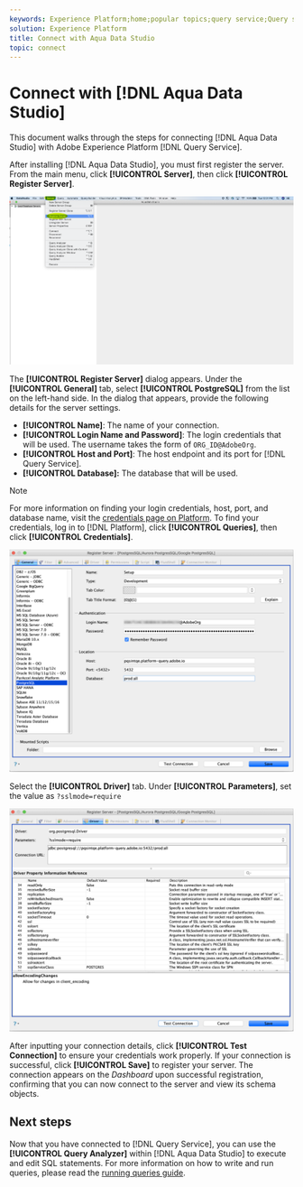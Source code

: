 ```yaml
---
keywords: Experience Platform;home;popular topics;query service;Query service;Aqua Data Studio;Aqua data studio;connect to query service;
solution: Experience Platform
title: Connect with Aqua Data Studio
topic: connect
---
```


# Connect with [!DNL Aqua Data Studio]

This document walks through the steps for connecting [!DNL Aqua Data Studio] with Adobe Experience Platform [!DNL Query Service].

After installing [!DNL Aqua Data Studio], you must first register the server. From the main menu, click **[!UICONTROL Server]**, then click **[!UICONTROL Register Server]**.

![](../images/clients/aqua-data-studio/register-server.png)

The **[!UICONTROL Register Server]** dialog appears. Under the **[!UICONTROL General]** tab, select **[!UICONTROL PostgreSQL]** from the list on the left-hand side. In the dialog that appears, provide the following details for the server settings.

- **[!UICONTROL Name]**: The name of your connection.
- **[!UICONTROL Login Name and Password]**: The login credentials that will be used. The username takes the form of `ORG_ID@AdobeOrg`.
- **[!UICONTROL Host and Port]**: The host endpoint and its port for [!DNL Query Service]. 
- **[!UICONTROL Database]:** The database that will be used.

>[!NOTE]
>
>For more information on finding your login credentials, host, port, and database name, visit the [credentials page on Platform](https://platform.adobe.com/query/configuration). To find your credentials, log in to [!DNL Platform], click **[!UICONTROL Queries]**, then click **[!UICONTROL Credentials]**.

![](../images/clients/aqua-data-studio/register-server-general-tab.png)

Select the **[!UICONTROL Driver]** tab. Under **[!UICONTROL Parameters]**, set the value as `?sslmode=require`

![](../images/clients/aqua-data-studio/register-server-driver-tab.png)

After inputting your connection details, click **[!UICONTROL Test Connection]** to ensure your credentials work properly. If your connection is successful, click **[!UICONTROL Save]** to register your server. The connection appears on the *Dashboard* upon successful registration, confirming that you can now connect to the server and view its schema objects.

## Next steps

Now that you have connected to [!DNL Query Service], you can use the **[!UICONTROL Query Analyzer]** within [!DNL Aqua Data Studio] to execute and edit SQL statements. For more information on how to write and run queries, please read the [running queries guide](../creating-queries/creating-queries.md).